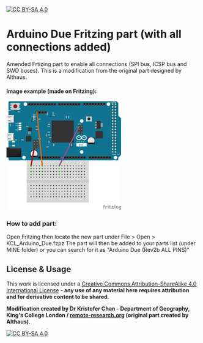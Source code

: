 [![CC BY-SA 4.0][cc-by-sa-shield]][cc-by-sa]

# Arduino Due Fritzing part (with all connections added)
Amended Frtizing part to enable all connections (SPI bus, ICSP bus and SWD buses). This is a modification from the original part designed by Althaus.


#### Image example (made on Fritzing):

![Arduino Due amendment](KCL_Arduino_Due.png)



### How to add part:
Open Fritzing then locate the new part under File > Open > KCL_Arduino_Due.fzpz The part will then be added to your parts list (under MINE folder) or you can search for it as "Arduino Due (Rev2b ALL PINS)"




## License & Usage
This work is licensed under a [Creative Commons Attribution-ShareAlike 4.0 International License](http://creativecommons.org/licenses/by-sa/4.0/) **- any use of any material here requires attribution and for derivative content to be shared.**

**Modification created by Dr Kristofer Chan - Department of Geography, King's College London / [remote-research.org](https://remote-research.org) (original part created by Althaus).**

[![CC BY-SA 4.0][cc-by-sa-image]][cc-by-sa]

[cc-by-sa]: http://creativecommons.org/licenses/by-sa/4.0/
[cc-by-sa-image]: https://licensebuttons.net/l/by-sa/4.0/88x31.png
[cc-by-sa-shield]: https://img.shields.io/badge/License-CC%20BY--SA%204.0-lightgrey.svg
